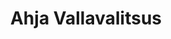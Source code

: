---
title: Ahja Vallavalitsus
maintainer_name: Ülle Saar
maintainer_email: ylle@ahja.ee
description: ''
---